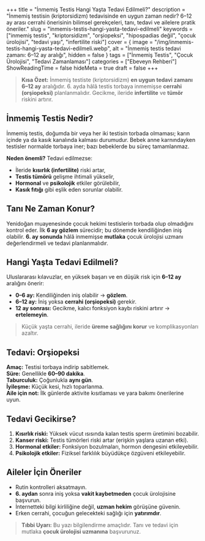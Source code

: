 +++
title = "İnmemiş Testis Hangi Yaşta Tedavi Edilmeli?"
description = "İnmemiş testisin (kriptorsidizm) tedavisinde en uygun zaman nedir? 6–12 ay arası cerrahi önerisinin bilimsel gerekçeleri, tanı, tedavi ve ailelere pratik öneriler."
slug = "inmemis-testis-hangi-yasta-tedavi-edilmeli"
keywords = ["inmemiş testis", "kriptorsidizm", "orşiopeksi", "hipospadias değil", "çocuk ürolojisi", "tedavi yaşı", "infertilite riski"]
cover = { image = "/img/inmemis-testis-hangi-yasta-tedavi-edilmeli.webp", alt = "İnmemiş testis tedavi zamanı: 6–12 ay aralığı", hidden = false }
tags = ["İnmemiş Testis", "Çocuk Ürolojisi", "Tedavi Zamanlaması"]
categories = ["Ebeveyn Rehberi"]
ShowReadingTime = false
hideMeta = true
draft = false
+++

> **Kısa Özet:** İnmemiş testiste (kriptorsidizm) **en uygun tedavi zamanı 6–12 ay** aralığıdır. 6. ayda hâlâ testis torbaya inmemişse **cerrahi (orşiopeksi)** planlanmalıdır. Gecikme, ileride **infertilite** ve **tümör** riskini artırır.

## İnmemiş Testis Nedir?
İnmemiş testis, doğumda bir veya her iki testisin torbada olmaması; karın içinde ya da kasık kanalında kalması durumudur. Bebek anne karnındayken testisler normalde torbaya iner; bazı bebeklerde bu süreç tamamlanmaz.

**Neden önemli?** Tedavi edilmezse:
- İleride **kısırlık (infertilite)** riski artar,
- **Testis tümörü** gelişme ihtimali yükselir,
- **Hormonal** ve **psikolojik** etkiler görülebilir,
- **Kasık fıtığı** gibi eşlik eden sorunlar olabilir.

## Tanı Ne Zaman Konur?
Yenidoğan muayenesinde çocuk hekimi testislerin torbada olup olmadığını kontrol eder. İlk **6 ay gözlem** sürecidir; bu dönemde kendiliğinden iniş olabilir. **6. ay sonunda** hâlâ inmemişse **mutlaka** çocuk ürolojisi uzmanı değerlendirmeli ve tedavi planlanmalıdır.

## Hangi Yaşta Tedavi Edilmeli?
Uluslararası kılavuzlar, en yüksek başarı ve en düşük risk için **6–12 ay** aralığını önerir:

- **0–6 ay:** Kendiliğinden iniş olabilir → **gözlem**.  
- **6–12 ay:** İniş yoksa **cerrahi (orşiopeksi)** gerekir.  
- **12 ay sonrası:** Gecikme, kalıcı fonksiyon kaybı riskini artırır → **ertelemeyin**.

> Küçük yaşta cerrahi, ileride **üreme sağlığını korur** ve komplikasyonları azaltır.

## Tedavi: Orşiopeksi
**Amaç:** Testisi torbaya indirip sabitlemek.  
**Süre:** Genellikle **60–90 dakika**.  
**Taburculuk:** Çoğunlukla **aynı gün**.  
**İyileşme:** Küçük kesi, hızlı toparlanma.  
**Aile için not:** İlk günlerde aktivite kısıtlaması ve yara bakımı önerilerine uyun.

## Tedavi Gecikirse?
1. **Kısırlık riski:** Yüksek vücut ısısında kalan testis sperm üretimini bozabilir.  
2. **Kanser riski:** Testis tümörleri riski artar (erişkin yaşlara uzanan etki).  
3. **Hormonal etkiler:** Fonksiyon bozulmaları, hormon dengesini etkileyebilir.  
4. **Psikolojik etkiler:** Fiziksel farklılık büyüdükçe özgüveni etkileyebilir.

## Aileler İçin Öneriler
- Rutin kontrolleri aksatmayın.  
- **6. aydan** sonra iniş yoksa **vakit kaybetmeden** çocuk ürolojisine başvurun.  
- İnternetteki bilgi kirliliğine değil, **uzman hekim** görüşüne güvenin.  
- Erken cerrahi, çocuğun gelecekteki sağlığı için **yatırımdır**.


> **Tıbbi Uyarı:** Bu yazı bilgilendirme amaçlıdır. Tanı ve tedavi için mutlaka **çocuk ürolojisi uzmanına** başvurunuz.

<!-- İsteğe bağlı: sayfa içi Schema.org FAQ zengin sonucu -->
<script type="application/ld+json">
{
  "@context": "https://schema.org",
  "@type": "FAQPage",
  "mainEntity": [{
    "@type": "Question",
    "name": "İnmemiş testis hangi yaşta tedavi edilmeli?",
    "acceptedAnswer": {
      "@type": "Answer",
      "text": "En uygun zaman 6–12 ay aralığıdır. 6. ayda hâlâ inmemişse cerrahi (orşiopeksi) planlanmalıdır."
    }
  },{
    "@type": "Question",
    "name": "Tedavi gecikirse ne olur?",
    "acceptedAnswer": {
      "@type": "Answer",
      "text": "İnfertilite ve testis tümörü riski artar; hormonal ve psikolojik etkiler görülebilir."
    }
  },{
    "@type": "Question",
    "name": "Ameliyat iz bırakır mı?",
    "acceptedAnswer": {
      "@type": "Answer",
      "text": "Modern tekniklerle iz genellikle küçüktür ve iyileşme hızlıdır."
    }
  }]
}
</script>
